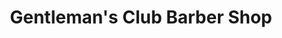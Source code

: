 ---
title: "Gentleman's Club Barber Shop"
url: /north-tonawanda/gentlemans-club-barber-shop/
shop: hairdresser
---